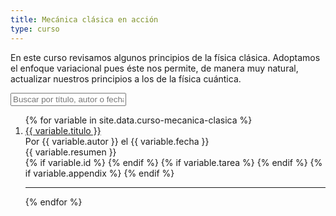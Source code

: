 ```yaml
---
title: Mecánica clásica en acción
type: curso
---
```


<p class="description">En este curso revisamos algunos principios de la física clásica. Adoptamos el enfoque variacional pues éste nos permite, de manera muy natural, actualizar nuestros principios a los de la física cuántica.</p>

<div class="lecture-notes-box">
<!--    ============================================================ -->
        <input type="text" id="ln-search-bar" onkeyup="Buscar()" spellcheck="false" placeholder="Buscar por título, autor o fecha">
<!--    ============================================================ -->
<ol id="ln-box">
    {% for variable in site.data.curso-mecanica-clasica %}
<!--    ------------------------------------------------------------    -->
        <li id="{{variable.id}}"><a class="ln-link" href="{{ variable.link_online }}" target="_blank">{{ variable.titulo }}</a>
<!--    ------------------------------------------------------------    -->
            <div class="fw-100" id="autor-fecha">
                Por {{ variable.autor }} el {{ variable.fecha }}
            </div>
<!--    ------------------------------------------------------------    -->
            <span>{{ variable.resumen }}</span>
<!--    ------------------------------------------------------------    -->
            <div class="lecture-notes-icons pb-12">
                {% if variable.id %}
                    <a href="https://phyfth.github.io/v6/docs/mecanica-clasica/discusion/{{ variable.id }}"><i class="far fa-comment"></i></a>
                {% endif %}
                    <a href="#" target="_blank"><i class="fas fa-download"></i></a>
                {% if variable.tarea %}
                    <a href="#" target="_blank"><i class="fas fa-pencil-alt"></i></a>
                {% endif %}
                {% if variable.appendix %}
                    <a href="#" target="_blank"><i class="fas fa-paperclip"></i></a>
                {% endif %}
            </div>
<!--    ------------------------------------------------------------    -->
            <hr>
        </li>
    {% endfor %}
</ol>
<!--    ============================================================ -->
</div>
